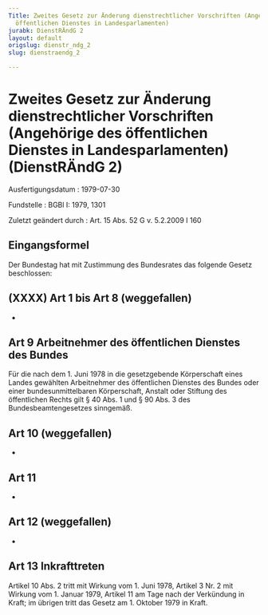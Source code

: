 ```yaml
---
Title: Zweites Gesetz zur Änderung dienstrechtlicher Vorschriften (Angehörige des
  öffentlichen Dienstes in Landesparlamenten)
jurabk: DienstRÄndG 2
layout: default
origslug: dienstr_ndg_2
slug: dienstraendg_2

---
```


# Zweites Gesetz zur Änderung dienstrechtlicher Vorschriften (Angehörige des öffentlichen Dienstes in Landesparlamenten) (DienstRÄndG 2)

Ausfertigungsdatum
:   1979-07-30

Fundstelle
:   BGBl I: 1979, 1301

Zuletzt geändert durch
:   Art. 15 Abs. 52 G v. 5.2.2009 I 160


## Eingangsformel

Der Bundestag hat mit Zustimmung des Bundesrates das folgende Gesetz
beschlossen:


## (XXXX) Art 1 bis Art 8 (weggefallen)

-


## Art 9 Arbeitnehmer des öffentlichen Dienstes des Bundes

Für die nach dem 1. Juni 1978 in die gesetzgebende Körperschaft eines
Landes gewählten Arbeitnehmer des öffentlichen Dienstes des Bundes
oder einer bundesunmittelbaren Körperschaft, Anstalt oder Stiftung des
öffentlichen Rechts gilt § 40 Abs. 1 und § 90 Abs. 3 des
Bundesbeamtengesetzes sinngemäß.


## Art 10 (weggefallen)

-


## Art 11

-


## Art 12 (weggefallen)

-


## Art 13 Inkrafttreten

Artikel 10 Abs. 2 tritt mit Wirkung vom 1. Juni 1978, Artikel 3 Nr. 2
mit Wirkung vom 1. Januar 1979, Artikel 11 am Tage nach der Verkündung
in Kraft; im übrigen tritt das Gesetz am 1. Oktober 1979 in Kraft.

